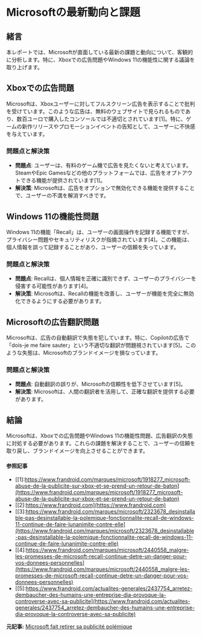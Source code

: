 # Microsoftの最新動向と課題

## 緒言

本レポートでは、Microsoftが直面している最新の課題と動向について、客観的に分析します。特に、Xboxでの広告問題やWindows 11の機能性に関する議論を取り上げます。

## Xboxでの広告問題

Microsoftは、Xboxユーザーに対してフルスクリーン広告を表示することで批判を受けています。このような広告は、無料のウェブサイトで見られるものであり、数百ユーロで購入したコンソールでは不適切とされています[1]。特に、ゲームの新作リリースやプロモーションイベントの告知として、ユーザーに不快感を与えています。

### 問題点と解決策

- **問題点**: ユーザーは、有料のゲーム機で広告を見たくないと考えています。SteamやEpic Gamesなどの他のプラットフォームでは、広告をオプトアウトできる機能が提供されています[1]。
- **解決策**: Microsoftは、広告をオプションで無効化できる機能を提供することで、ユーザーの不満を解消すべきです。

## Windows 11の機能性問題

Windows 11の機能「Recall」は、ユーザーの画面操作を記録する機能ですが、プライバシー問題やセキュリティリスクが指摘されています[4]。この機能は、個人情報を誤って記録することがあり、ユーザーの信頼を失っています。

### 問題点と解決策

- **問題点**: Recallは、個人情報を正確に識別できず、ユーザーのプライバシーを侵害する可能性があります[4]。
- **解決策**: Microsoftは、Recallの機能を改善し、ユーザーが機能を完全に無効化できるようにする必要があります。

## Microsoftの広告翻訳問題

Microsoftは、広告の自動翻訳で失態を犯しています。特に、Copilotの広告で「dois-je me faire sauter」という不適切な翻訳が問題視されています[5]。このような失態は、Microsoftのブランドイメージを損なっています。

### 問題点と解決策

- **問題点**: 自動翻訳の誤りが、Microsoftの信頼性を低下させています[5]。
- **解決策**: Microsoftは、人間の翻訳者を活用して、正確な翻訳を提供する必要があります。

## 結論

Microsoftは、Xboxでの広告問題やWindows 11の機能性問題、広告翻訳の失態に対処する必要があります。これらの課題を解決することで、ユーザーの信頼を取り戻し、ブランドイメージを向上させることができます。

#### 参照記事
- [[1]:https://www.frandroid.com/marques/microsoft/1918277_microsoft-abuse-de-la-publicite-sur-xbox-et-se-prend-un-retour-de-baton](https://www.frandroid.com/marques/microsoft/1918277_microsoft-abuse-de-la-publicite-sur-xbox-et-se-prend-un-retour-de-baton)
- [[2]:https://www.frandroid.com](https://www.frandroid.com)
- [[3]:https://www.frandroid.com/marques/microsoft/2323678_desinstallable-pas-desinstallable-la-polemique-fonctionnalite-recall-de-windows-11-continue-de-faire-lunanimite-contre-elle](https://www.frandroid.com/marques/microsoft/2323678_desinstallable-pas-desinstallable-la-polemique-fonctionnalite-recall-de-windows-11-continue-de-faire-lunanimite-contre-elle)
- [[4]:https://www.frandroid.com/marques/microsoft/2440558_malgre-les-promesses-de-microsoft-recall-continue-detre-un-danger-pour-vos-donnees-personnelles](https://www.frandroid.com/marques/microsoft/2440558_malgre-les-promesses-de-microsoft-recall-continue-detre-un-danger-pour-vos-donnees-personnelles)
- [[5]:https://www.frandroid.com/actualites-generales/2437754_arretez-dembaucher-des-humains-une-entreprise-dia-provoque-la-controverse-avec-sa-publicite](https://www.frandroid.com/actualites-generales/2437754_arretez-dembaucher-des-humains-une-entreprise-dia-provoque-la-controverse-avec-sa-publicite)


**元記事:** [Microsoft fait retirer sa publicité polémique](https://www.frandroid.com/marques/2504173_dois-je-me-faire-sauter-letrange-publicite-de-microsoft-pour-copilot)